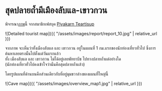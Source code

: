 ---
---

# สุดปลายถ้ำมีเมืองลับแล-เขาวกวน

พิจารณา[ภาพ](https://web.facebook.com/photo.php?fbid=10213767567557570&set=pcb.10213767552957205&type=3&theater)นี้ 
จากสมาชิกเฟสบุค [Piyakarn Teartisup](https://www.facebook.com/pupe.piyakarn)

![Detailed tourist map]({{ "/assets/images/report/report_10.jpg" | relative_url }})

จากภาพ จะเห็นว่าทั้งเมืองลับแล และ เขาวกวน อยู่ในแผนที่ 1 กม.แรกของนักท่องเที่ยวทั่วไป ซึ่งการค้นหาเลยตรงนั้นไปตั้งแต่วันแรกแล้ว  
ทั้ง เมืองลับแล และ เขาวกวน ไม่ได้อยู่เลยพัทยาบีช ไปทางปลายถ้ำแต่อย่างใด  
(นักท่องเที่ยวทั่วไปคงเข้าใจว่านั่นคือสุดปลายถ้ำแล้ว)

โดยรูปแผนที่ด้านบนคือส่วนเดียวกับที่อยู่มุมขวาล่างของแผนที่ใหญ่นี้

![Cave map]({{ "/assets/images/overview_map1.jpg" | relative_url }})